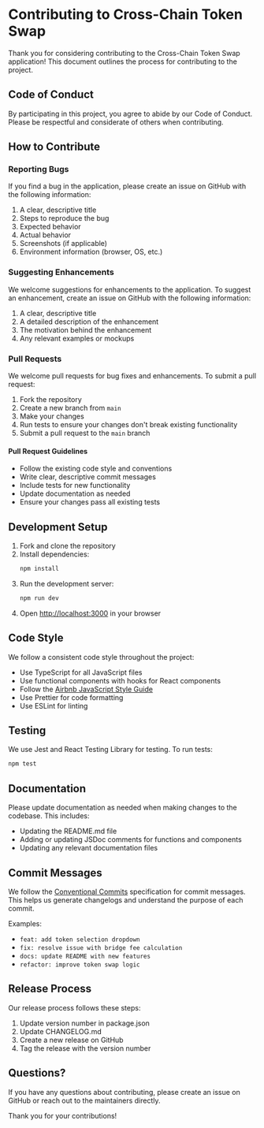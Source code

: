 # Contributing to Cross-Chain Token Swap

Thank you for considering contributing to the Cross-Chain Token Swap application! This document outlines the process for contributing to the project.

## Code of Conduct

By participating in this project, you agree to abide by our Code of Conduct. Please be respectful and considerate of others when contributing.

## How to Contribute

### Reporting Bugs

If you find a bug in the application, please create an issue on GitHub with the following information:

1. A clear, descriptive title
2. Steps to reproduce the bug
3. Expected behavior
4. Actual behavior
5. Screenshots (if applicable)
6. Environment information (browser, OS, etc.)

### Suggesting Enhancements

We welcome suggestions for enhancements to the application. To suggest an enhancement, create an issue on GitHub with the following information:

1. A clear, descriptive title
2. A detailed description of the enhancement
3. The motivation behind the enhancement
4. Any relevant examples or mockups

### Pull Requests

We welcome pull requests for bug fixes and enhancements. To submit a pull request:

1. Fork the repository
2. Create a new branch from `main`
3. Make your changes
4. Run tests to ensure your changes don't break existing functionality
5. Submit a pull request to the `main` branch

#### Pull Request Guidelines

- Follow the existing code style and conventions
- Write clear, descriptive commit messages
- Include tests for new functionality
- Update documentation as needed
- Ensure your changes pass all existing tests

## Development Setup

1. Fork and clone the repository
2. Install dependencies:
   ```bash
   npm install
   ```
3. Run the development server:
   ```bash
   npm run dev
   ```
4. Open [http://localhost:3000](http://localhost:3000) in your browser

## Code Style

We follow a consistent code style throughout the project:

- Use TypeScript for all JavaScript files
- Use functional components with hooks for React components
- Follow the [Airbnb JavaScript Style Guide](https://github.com/airbnb/javascript)
- Use Prettier for code formatting
- Use ESLint for linting

## Testing

We use Jest and React Testing Library for testing. To run tests:

```bash
npm test
```

## Documentation

Please update documentation as needed when making changes to the codebase. This includes:

- Updating the README.md file
- Adding or updating JSDoc comments for functions and components
- Updating any relevant documentation files

## Commit Messages

We follow the [Conventional Commits](https://www.conventionalcommits.org/) specification for commit messages. This helps us generate changelogs and understand the purpose of each commit.

Examples:
- `feat: add token selection dropdown`
- `fix: resolve issue with bridge fee calculation`
- `docs: update README with new features`
- `refactor: improve token swap logic`

## Release Process

Our release process follows these steps:

1. Update version number in package.json
2. Update CHANGELOG.md
3. Create a new release on GitHub
4. Tag the release with the version number

## Questions?

If you have any questions about contributing, please create an issue on GitHub or reach out to the maintainers directly.

Thank you for your contributions!
